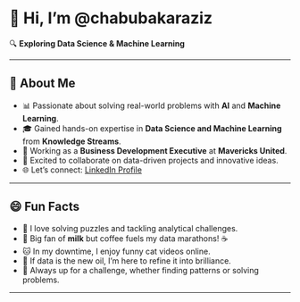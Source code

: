 <!---
chabubakaraziz/chabubakaraziz is a ✨ special ✨ repository because its `README.md` (this file) appears on your GitHub profile.
You can click the Preview link to take a look at your changes.
--->

# 👋 Hi, I’m **@chabubakaraziz**  
🔍 **Exploring Data Science & Machine Learning**  

---

## 🌟 **About Me**  
- 📊 Passionate about solving real-world problems with **AI** and **Machine Learning**.  
- 🎓 Gained hands-on expertise in **Data Science and Machine Learning** from **Knowledge Streams**.  
- 💼 Working as a **Business Development Executive** at **Mavericks United**.  
- 🤝 Excited to collaborate on data-driven projects and innovative ideas.  
- 🌐 Let’s connect: [LinkedIn Profile](https://linkedin.com/in/abubakaraxiz)  

---

## 😄 **Fun Facts**  
- 🧩 I love solving puzzles and tackling analytical challenges.  
- 🥛 Big fan of **milk** but coffee fuels my data marathons! ☕  
- 🐱 In my downtime, I enjoy funny cat videos online.  
- 🔎 If data is the new oil, I’m here to refine it into brilliance.  
- 🌟 Always up for a challenge, whether finding patterns or solving problems.  

---
